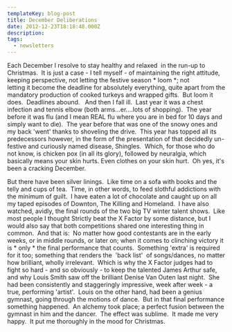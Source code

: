 ```yaml
---
templateKey: blog-post
title: December Deliberations
date: 2012-12-23T18:18:48.000Z
description: 
tags: 
  - newsletters
---
```


Each December I resolve to stay healthy and relaxed  in the run-up to Christmas.  It is just a case - I tell myself - of maintaining the right attitude, keeping perspective, not letting the festive season * loom *; not letting it become the deadline for absolutely everything, quite apart from the mandatory production of cooked turkeys and wrapped gifts.  But loom it does.  Deadlines abound.   And then I fall ill.  Last year it was a chest infection and tennis elbow (both arms...er....lots of shopping).  The year before it was flu (and I mean REAL flu where you are in bed for 10 days and simply want to die).  The year before that was one of the snowy ones and my back 'went' thanks to shoveling the drive.  This year has topped all its predecessors however, in the form of the presentation of that decidedly un-festive and curiously named disease, Shingles.  Which, for those who do not know, is chicken pox (in all its glory), followed by neuralgia, which basically means your skin hurts. Even clothes on your skin hurt.  Oh yes, it's been a cracking December.

But there have been silver linings.  Like time on a sofa with books and the telly and cups of tea.  Time, in other words, to feed slothful addictions with the minimum of guilt.  I have eaten a lot of chocolate and caught up on all my taped episodes of Downton, The Killing and Homeland.  I have also watched, avidly, the final rounds of the two big TV winter talent shows.  Like most people I thought Strictly beat the X Factor by some distance, but I would also say that both competitions shared one interesting thing in common.  And that is:  No matter how good contestants are in the early weeks, or in middle rounds, or later on; when it comes to clinching victory it is * only * the final performance that counts.  Something 'extra' is required for it too; something that renders the  'back list'  of songs/dances, no matter how brilliant, wholly irrelevant.  Which is why the X Factor judges had to fight so hard - and so obviously - to keep the talented James Arthur safe, and why Louis Smith saw off the brilliant Denise Van Outen last night.  She had been consistently and staggeringly impressive, week after week - a true, performing 'artist'.  Louis on the other hand, had been a genius gymnast, going through the motions of dance.  But in that final performance something happened.  An alchemy took place; a perfect fusion between the gymnast in him and the dancer.  The effect was sublime.  It made me very happy.  It put me thoroughly in the mood for Christmas.
